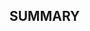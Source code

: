 ## SUMMARY

<!--
Highly self-motivated Full Stack Developer with a strong foundation in JavaScript-based programming. Proven expertise in staff management, prioritization, and consistently meeting project deadlines. Eager to contribute to and grow with an organization for the long term. -->

<!-- ## TECHNICAL SKILLS
- **Languages:** HTML, CSS, JavaScript, Node.js, Python
- **Frameworks/Libraries:** React, Redux, Tailwind, MaterialUI, Bootstrap
- **Databases:** PostgreSQL, MySQL, Firebase, MongoDB
- **Other:** Responsive Design, Git, RESTful APIs, GraphQL, Unit Testing (e.g., Jest), Webpack, NPM/Yarn, CI/CD (e.g., Jenkins), Docker, Agile/Scrum methodologies -->

